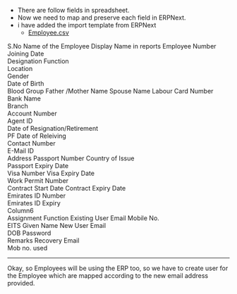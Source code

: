 - There are follow fields in spreadsheet.
- Now we need to map and preserve each field in ERPNext.
- i have added the import template from ERPNext
    - [Employee.csv](./Import%20Template/Employee.csv)




S.No
Name of the Employee
Display Name in reports	
Employee Number
Joining Date	
Designation	
Function	
Location	
Gender	
Date of Birth	
Blood Group	
Father /Mother Name	
Spouse Name	
Labour Card Number	
Bank Name	
Branch	
Account Number	
Agent ID	
Date of Resignation/Retirement	
PF Date of Releiving	
Contact Number	
E-Mail ID	
Address	
Passport Number	
Country of Issue	
Passport Expiry Date	
Visa Number	
Visa Expiry Date	
Work Permit Number	
Contract Start Date	
Contract Expiry Date	
Emirates ID Number	
Emirates ID Expiry	
Column6 	
Assignment Function	
Existing User Email
Mobile No.	
EITS Given Name	
New User Email	
DOB	
Password	
Remarks	
Recovery Email	
Mob no. used


---

Okay, so Employees will be using the ERP too, so we have to create user for the Employee which are mapped according to the new email address provided. 


